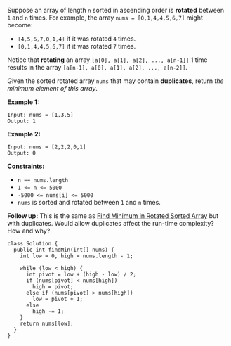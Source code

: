 Suppose an array of length `n` sorted in ascending order is **rotated** between `1` and `n` times. For example, the array `nums = [0,1,4,4,5,6,7]` might become:

- `[4,5,6,7,0,1,4]` if it was rotated `4` times.
- `[0,1,4,4,5,6,7]` if it was rotated `7` times.

Notice that **rotating** an array `[a[0], a[1], a[2], ..., a[n-1]]` 1 time results in the array `[a[n-1], a[0], a[1], a[2], ..., a[n-2]]`.

Given the sorted rotated array `nums` that may contain **duplicates**, return *the minimum element of this array*.

 

**Example 1:**

```
Input: nums = [1,3,5]
Output: 1
```

**Example 2:**

```
Input: nums = [2,2,2,0,1]
Output: 0
```

 

**Constraints:**

- `n == nums.length`
- `1 <= n <= 5000`
- `-5000 <= nums[i] <= 5000`
- `nums` is sorted and rotated between `1` and `n` times.

 

**Follow up:** This is the same as [Find Minimum in Rotated Sorted Array](https://leetcode.com/problems/find-minimum-in-rotated-sorted-array/description/) but with duplicates. Would allow duplicates affect the run-time complexity? How and why?



```
class Solution {
  public int findMin(int[] nums) {
    int low = 0, high = nums.length - 1;

    while (low < high) {
      int pivot = low + (high - low) / 2;
      if (nums[pivot] < nums[high])
        high = pivot;
      else if (nums[pivot] > nums[high])
        low = pivot + 1;
      else
        high -= 1;
    }
    return nums[low];
  }
}
```

